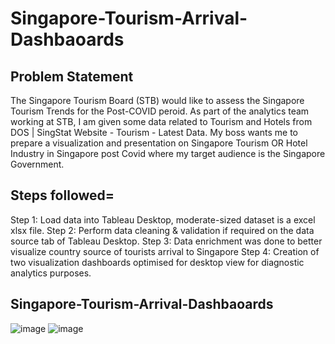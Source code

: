 # Singapore-Tourism-Arrival-Dashbaoards

## Problem Statement
The Singapore Tourism Board (STB) would like to assess the Singapore Tourism Trends for the Post-COVID peroid. As part of the analytics team working at STB, I am given some data related to Tourism and Hotels from DOS | SingStat Website - Tourism - Latest Data. My boss wants me to prepare a visualization and presentation on Singapore Tourism OR Hotel Industry in Singapore post Covid where my target audience is the Singapore Government.


## Steps followed=
Step 1: Load data into Tableau Desktop, moderate-sized dataset is a excel xlsx file.
Step 2: Perform data cleaning & validation if required on the data source tab of Tableau Desktop. 
Step 3: Data enrichment was done to better visualize country source of tourists arrival to Singapore
Step 4: Creation of two visualization dashboards optimised for desktop view for diagnostic analytics purposes.

## Singapore-Tourism-Arrival-Dashbaoards
![image](https://github.com/user-attachments/assets/63b5a611-f509-4685-a93a-04547fa7c237)
![image](https://github.com/user-attachments/assets/08fcaf97-23f2-4c47-825c-a73708a5ecf0)

